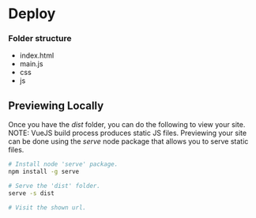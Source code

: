 # Deploy

### Folder structure

- index.html
- main.js
- css
- js

## Previewing Locally

Once you have the *dist* folder, you can do the following to view your site. NOTE: VueJS build process produces static JS files. Previewing your site can be done using the *serve* node package that allows you to serve static files.

```sh
# Install node 'serve' package.
npm install -g serve

# Serve the 'dist' folder.
serve -s dist

# Visit the shown url.
```
